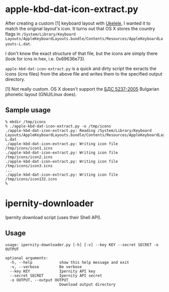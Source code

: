 # apple-kbd-dat-icon-extract.py

After creating a custom [1] keyboard layout with
[Ukelele](http://scripts.sil.org/cms/scripts/page.php?site_id=nrsi&id=ukelele),
I wanted it to match the original layout's icon.  It turns out that OS X stores
the country flags in
`/System/Library/Keyboard Layouts/AppleKeyboardLayouts.bundle/Contents/Resources/AppleKeyboardLayouts-L.dat`.

I don't know the exact structure of that file, but the icons are simply
there (look for icns in hex, i.e. 0x69636e73).

`apple-kbd-dat-icon-extract.py` is a quick and dirty script the exracts the
icons (*icns* files) from the above file and writes them to the specified
output directory.


[1] Not really custom.  OS X doesn't support the [БДС
5237-2005](http://www.metodii.com/bds52372005.pdf) Bulgarian phonetic layout
(GNU/Linux does).


## Sample usage

```
% mkdir /tmp/icons
% ./apple-kbd-dat-icon-extract.py -o /tmp/icons
./apple-kbd-dat-icon-extract.py: Reading /System/Library/Keyboard Layouts/AppleKeyboardLayouts.bundle/Contents/Resources/AppleKeyboardLayouts-L.dat
./apple-kbd-dat-icon-extract.py: Writing icon file /tmp/icons/icon1.icns
./apple-kbd-dat-icon-extract.py: Writing icon file /tmp/icons/icon2.icns
./apple-kbd-dat-icon-extract.py: Writing icon file /tmp/icons/icon3.icns
...
./apple-kbd-dat-icon-extract.py: Writing icon file /tmp/icons/icon132.icns
%
```

# ipernity-downloader

Ipernity download script (uses their Shell API).

## Usage

```
usage: ipernity-downloader.py [-h] [-v] --key KEY --secret SECRET -o OUTPUT

optional arguments:
  -h, --help            show this help message and exit
  -v, --verbose         Be verbose
  --key KEY             Ipernity API key
  --secret SECRET       Ipernity API secret
  -o OUTPUT, --output OUTPUT
                        Download output directory
```
